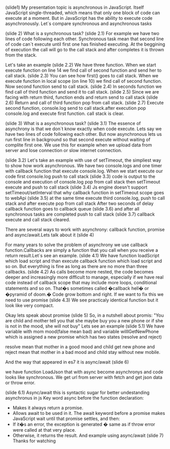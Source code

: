 (slide1)
My presentation topic is asynchronous in JavaScript. Itself JavaScript single-threaded, which means that only one block of code can execute at a moment. But in JavaScript has the ability to execute code asynchronously. Let`s compare synchronous and asynchronous tasks

(slide 2)
What is a synchronous task?
(slide 2.1)
For example we have two lines of code following each other. Synchronous task mean that second line of code can`t execute until first one has finished executing. At the beggining of execution the call will go to the call stack and after completes it is thrown from the stack. 

Let's take an example
(slide 2.2)
We have three function. When we start execute function on line 14 we find call of second function and send her to call stack.
(slide 2.3)
You can see how first() goes to call stack.
When we execute function in local scope (on line 10) we find call of second function. Now second function send to call stack.
(slide 2.4)
In seconds function we find call of third function and send it to call stack.
(slide 2.5)
Since we are facing with return third, function ends and return send to call stack
(slide 2.6)
Return and call of third function pop from call stack.
(slide 2.7)
Execute second function, console.log send to call stack.after execution pop console.log and execute first function. call stack is clear.

(slide 3)
What is a asynchronous task?
(slide 3.1)
The essence of asynchrony is that we don`t know exactly when code execute.
Lets say we have two lines of code following each other. But now asynchronous lets us run first line in background so that second execute without waiting of complite first one. We use this for example when we upload data from server and lose connection or slow internet connection.

(slide 3.2)
Let's take an example with use of setTimeout, the simpliest way to show how work asynchronous. We have two console.logs and one timer with callback function that execute console.log.
When we start execute our code first console.log push to call stack
(slide 3.3)
code is output to the console and execution of console.log pop from call stack
then setTimeout execute and push to call stack
(slide 3.4)
Js engine doesn't support setTimeout/setInterval that why callback function in setTimeout scope goes to webApi
(slide 3.5)
at the same time execute third console.log, push to call stack and after execute pop from call stack
After two seconds of delay callback function goes to callback queue
(slide 3.6)
and after all synchronous tasks are completed push to call stack
(slide 3.7)
callback execute and call stack cleared.

There are several ways to work with asynchrony: callback function, promise and async/await.Lets talk about it
(slide 4)

For many years to solve the problem of asynchrony we use callback function.Callbacks are simply a function that you call when you receive a return result.Let`s see an example.
(slide 4.1)
We have function loadScript which load script and than execute callback function which load script and so on.
But everything is fine as long as there are no more than three callbacks.
(slide 4.2)
As calls become more nested, the code becomes deeper and increasingly more difficult to manage, especially if we have real code instead of callback scope that may include more loops, conditional statements and so on.
That�s sometimes called �callback hell� or �pyramid of doom.� Code grow bottom and right.
If we want to fix this we need to use promise
(slide 4.3)
We see practicaly identical function but it look like very compact.

Okay lets speak about promise
(slide 5)
So, in a nutshell about promis: "You are child and mother tell you that she maybe buy you a new phone or if she is not in the mood, she will not buy"
Lets see an example
(slide 5.1)
We have variable with mom mood(false mean bad) and variable willIGetNewPhone which is assigned a new promise which has two states (resolve and reject)

resolve mean that mother in a good mood and child get new phone and reject mean that mother in a bad mood and child stay without new mobile. 

And the way that appeared in es7 it is async/await
(slide 6)


we have function LoadJson that with async become asynchronys and code looks like synchronous. We get url from server with fetch and get json data or throw error.

(slide 6.1)
Async/await this is syntactic sugar for better undestanding asynchronus in js
Key word async before the function declaration:
   - Makes it always return a promise.
   - Allows await to be used in it.
The await keyword before a promise makes JavaScript wait until that promise settles, and then:
   - If it�s an error, the exception is generated � same as if throw error were called at that very place.
   - Otherwise, it returns the result.
And example using async/await
(slide 7)
Thanks for watching





 


